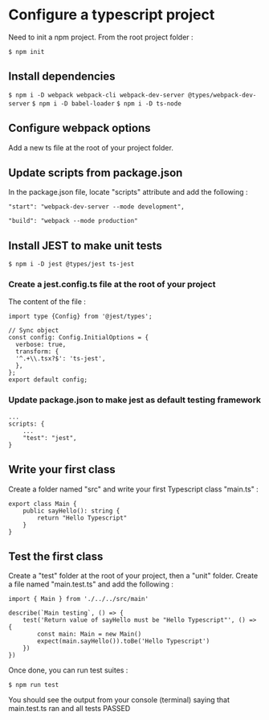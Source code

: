 # Configure a typescript project
Need to init a npm project. From the root project folder :

`$ npm init`


## Install dependencies
`$ npm i -D webpack webpack-cli webpack-dev-server @types/webpack-dev-server`
`$ npm i -D babel-loader`
`$ npm i -D ts-node`

## Configure webpack options
Add a new ts file at the root of your project folder.

## Update scripts from package.json
In the package.json file, locate "scripts" attribute and add the following :

`"start": "webpack-dev-server --mode development",`

`"build": "webpack --mode production"`

## Install JEST to make unit tests

`$ npm i -D jest @types/jest ts-jest`

### Create a jest.config.ts file at the root of your project

The content of the file :

``` 
import type {Config} from '@jest/types';

// Sync object
const config: Config.InitialOptions = {
  verbose: true,
  transform: {
  '^.+\\.tsx?$': 'ts-jest',
  },
};
export default config;
```

### Update package.json to make jest as default testing framework

```
...
scripts: {
    ...
    "test": "jest",
}
```

## Write your first class

Create a folder named "src" and write your first Typescript class "main.ts" :

```
export class Main {
    public sayHello(): string {
        return "Hello Typescript"
    }
}
```

## Test the first class

Create a "test" folder at the root of your project, then a "unit" folder. Create a file named "main.test.ts" and add the following :

```
import { Main } from './../../src/main'

describe(`Main testing`, () => {
    test('Return value of sayHello must be "Hello Typescript"', () => {
        const main: Main = new Main()
        expect(main.sayHello()).toBe('Hello Typescript')
    })
})
```
Once done, you can run test suites :

`$ npm run test`

You should see the output from your console (terminal) saying that main.test.ts ran and all tests PASSED